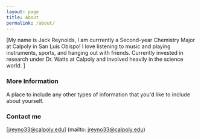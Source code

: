 ```yaml
---
layout: page
title: About
permalink: /about/
---
```


[My name is Jack Reynolds, I am currrently a Second-year Chemistry Major at Calpoly in San Luis Obispo! I love listening to music and playing instruments, sports, and hanging out with friends.  Currently invested in research under Dr. Watts at Calpoly and involved heavily in the science world. ]

### More Information

A place to include any other types of information that you'd like to include about yourself.

### Contact me

[jreyno33@calpoly.edu] (mailto: jreyno33@calpoly.edu)
